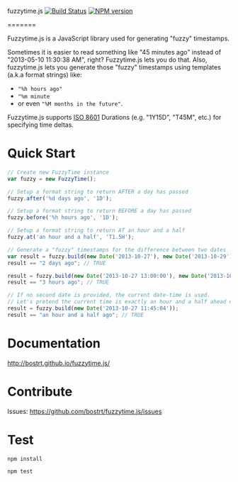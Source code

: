 fuzzytime.js [![Build Status](https://travis-ci.org/bostrt/fuzzytime.js.png?branch=master)](https://travis-ci.org/bostrt/fuzzytime.js) [![NPM version](https://badge.fury.io/js/fuzzytime.js.png)](http://badge.fury.io/js/fuzzytime.js)

=======

Fuzzytime.js is a JavaScript library used for generating "fuzzy" timestamps.

Sometimes it is easier to read something like "45 minutes ago" instead of "2013-05-10 11:30:38 AM", right? Fuzzytime.js lets
you do that. Also, fuzzytime.js lets you generate those "fuzzy" timestamps using templates (a.k.a format strings) like:

  - `"%h hours ago"`
  - `"%m minute`
  - or even `"%M months in the future"`.
  
Fuzzytime.js supports [ISO 8601](https://en.wikipedia.org/wiki/ISO_8601#Durations) Durations (e.g. "1Y15D", "T45M", etc.) for specifying time deltas.
  
Quick Start
======
```javascript
// Create new FuzzyTime instance
var fuzzy = new FuzzyTime();

// Setup a format string to return AFTER a day has passed
fuzzy.after('%d days ago', '1D');

// Setup a format string to return BEFORE a day has passed
fuzzy.before('%h hours ago', '1D');

// Setup a format string to return AT an hour and a half
fuzzy.at('an hour and a half', 'T1.5H');

// Generate a "fuzzy" timestamps for the difference between two dates
var result = fuzzy.build(new Date('2013-10-27'), new Date('2013-10-29'));
result == "2 days ago"; // TRUE

result = fuzzy.build(new Date('2013-10-27 13:00:00'), new Date('2013-10-27 16:00:00'));
result == "3 hours ago"; // TRUE

// If no second date is provided, the current date-time is used.
// Let's pretend the current time is exactly an hour and a half ahead of the date below
result = fuzzy.build(new Date('2013-10-27 11:45:04'));
result == "an hour and a half ago"; // TRUE

```

Documentation
========
http://bostrt.github.io/fuzzytime.js/

Contribute
========
Issues: https://github.com/bostrt/fuzzytime.js/issues

Test
====

`npm install`

`npm test`
